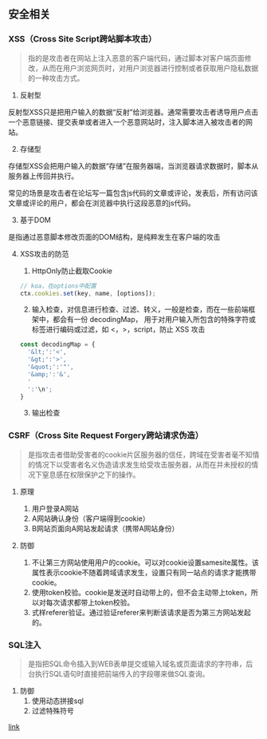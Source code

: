 ## 安全相关
### XSS（Cross Site Script跨站脚本攻击）
> 指的是攻击者在网站上注入恶意的客户端代码，通过脚本对客户端页面修改，从而在用户浏览网页时，对用户浏览器进行控制或者获取用户隐私数据的一种攻击方式。

1. 反射型

反射型XSS只是把用户输入的数据“反射”给浏览器。通常需要攻击者诱导用户点击一个恶意链接、提交表单或者进入一个恶意网站时，注入脚本进入被攻击者的网站。

2. 存储型

存储型XSS会把用户输入的数据“存储”在服务器端，当浏览器请求数据时，脚本从服务器上传回并执行。

常见的场景是攻击者在论坛写一篇包含js代码的文章或评论，发表后，所有访问该文章或评论的用户，都会在浏览器中执行这段恶意的js代码。

3. 基于DOM

是指通过恶意脚本修改页面的DOM结构，是纯粹发生在客户端的攻击

4. XSS攻击的防范

    1. HttpOnly防止截取Cookie
    ```js
    // koa，在options中配置
    ctx.cookies.set(key, name, [options]);
    ```
    2. 输入检查，对信息进行检查、过滤、转义，一般是检查，而在一些前端框架中，都会有一份 decodingMap， 用于对用户输入所包含的特殊字符或标签进行编码或过滤，如 <，>，script，防止 XSS 攻击
    ```js
    const decodingMap = {
      '&lt;':'<',
      '&gt;':'>',
      '&quot;':'"',
      '&amp;':'&',
      '
      ':'\n';
    }
    ```
    3. 输出检查

### CSRF（Cross Site Request Forgery跨站请求伪造）
> 是指攻击者借助受害者的cookie片区服务器的信任，跨域在受害者毫不知情的情况下以受害者名义伪造请求发生给受攻击服务器，从而在并未授权的情况下窒息感在权限保护之下的操作。

1. 原理

    1. 用户登录A网站
    2. A网站确认身份（客户端得到cookie）
    3. B网站页面向A网站发起请求（携带A网站身份）

2. 防御

    1. 不让第三方网站使用用户的cookie。可以对cookie设置samesite属性。该属性表示cookie不随着跨域请求发生，设置只有同一站点的请求才能携带cookie。
    2. 使用token校验。cookie是发送时自动带上的，但不会主动带上token，所以对每次请求都带上token校验。
    3. 式样referer验证。通过验证referer来判断该请求是否为第三方网站发起的。


### SQL注入
> 是指把SQL命令插入到WEB表单提交或输入域名或页面请求的字符串，后台执行SQL语句时直接把前端传入的字段哪来做SQL查询。

1. 防御
    1. 使用动态拼接sql
    2. 过滤特殊符号

[link](https://mp.weixin.qq.com/s?src=11&timestamp=1584083447&ver=2213&signature=rC6eb2kdgndSg0ehWOhu0H0X3IqR8YF-*xqFNagZk*QoZXnnVW3iiKrumtFdlKnuzejrPRbFEhPq9Gmv8BVq8kDSKddocEExoZ4nkoT3eGRU4qL7aUi1M902eaVDcqfG&new=1)



